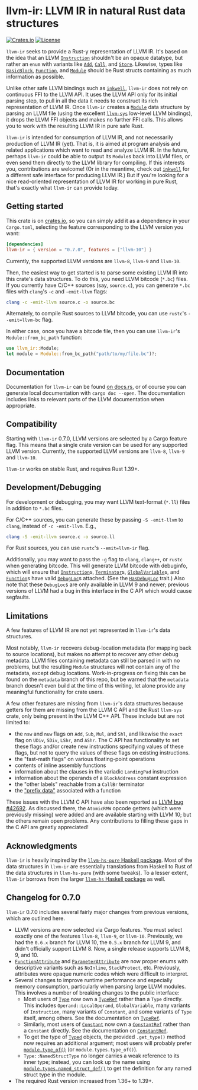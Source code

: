 # llvm-ir: LLVM IR in natural Rust data structures

[![Crates.io](http://meritbadge.herokuapp.com/llvm-ir)](https://crates.io/crates/llvm-ir)
[![License](https://img.shields.io/badge/license-MIT-blue.svg)](https://raw.githubusercontent.com/cdisselkoen/llvm-ir/master/LICENSE)

`llvm-ir` seeks to provide a Rust-y representation of LLVM IR.
It's based on the idea that an LLVM [`Instruction`] shouldn't be an opaque
datatype, but rather an `enum` with variants like [`Add`], [`Call`], and
[`Store`].
Likewise, types like [`BasicBlock`], [`Function`], and [`Module`] should be
Rust structs containing as much information as possible.

Unlike other safe LLVM bindings such as [`inkwell`], `llvm-ir` does not rely
on continuous FFI to the LLVM API.
It uses the LLVM API only for its initial parsing step, to pull in all the
data it needs to construct its rich representation of LLVM IR.
Once `llvm-ir` creates a [`Module`] data structure by parsing an LLVM file
(using the excellent [`llvm-sys`] low-level LLVM bindings), it drops the LLVM
FFI objects and makes no further FFI calls.
This allows you to work with the resulting LLVM IR in pure safe Rust.

`llvm-ir` is intended for consumption of LLVM IR, and not necessarily
production of LLVM IR (yet).
That is, it is aimed at program analysis and related applications which want
to read and analyze LLVM IR.
In the future, perhaps `llvm-ir` could be able to output its `Module`s back
into LLVM files, or even send them directly to the LLVM library for compiling.
If this interests you, contributions are welcome!
(Or in the meantime, check out [`inkwell`] for a different safe interface for
producing LLVM IR.)
But if you're looking for a nice read-oriented representation of LLVM IR for
working in pure Rust, that's exactly what `llvm-ir` can provide today.

## Getting started
This crate is on [crates.io](https://crates.io/crates/llvm-ir), so you can simply
add it as a dependency in your `Cargo.toml`, selecting the feature corresponding
to the LLVM version you want:
```toml
[dependencies]
llvm-ir = { version = "0.7.0", features = ["llvm-10"] }
```

Currently, the supported LLVM versions are `llvm-8`, `llvm-9` and `llvm-10`.

Then, the easiest way to get started is to parse some existing LLVM IR into
this crate's data structures.
To do this, you need LLVM bitcode (`*.bc`) files.
If you currently have C/C++ sources (say, `source.c`), you can generate
`*.bc` files with `clang`'s `-c` and `-emit-llvm` flags:
```bash
clang -c -emit-llvm source.c -o source.bc
```

Alternately, to compile Rust sources to LLVM bitcode, you can use `rustc`'s
`--emit=llvm-bc` flag.

In either case, once you have a bitcode file, then you can use `llvm-ir`'s
`Module::from_bc_path` function:
```rust
use llvm_ir::Module;
let module = Module::from_bc_path("path/to/my/file.bc")?;
```

## Documentation
Documentation for `llvm-ir` can be found [on docs.rs](https://docs.rs/llvm-ir),
or of course you can generate local documentation with `cargo doc --open`.
The documentation includes links to relevant parts of the LLVM documentation
when appropriate.

## Compatibility
Starting with `llvm-ir` 0.7.0, LLVM versions are selected by a Cargo feature
flag. This means that a single crate version can be used for any supported
LLVM version. Currently, the supported LLVM versions are `llvm-8`, `llvm-9`
and `llvm-10`.

`llvm-ir` works on stable Rust, and requires Rust 1.39+.

## Development/Debugging
For development or debugging, you may want LLVM text-format (`*.ll`) files in
addition to `*.bc` files.

For C/C++ sources, you can generate these by passing `-S -emit-llvm` to
`clang`, instead of `-c -emit-llvm`.
E.g.,
```bash
clang -S -emit-llvm source.c -o source.ll
```

For Rust sources, you can use `rustc`'s `--emit=llvm-ir` flag.

Additionally, you may want to pass the `-g` flag to `clang`, `clang++`, or
`rustc` when generating bitcode.
This will generate LLVM bitcode with debuginfo, which will ensure that
[`Instruction`]s, [`Terminator`]s, [`GlobalVariable`]s, and [`Function`]s
have valid [`DebugLoc`]s attached. (See the [`HasDebugLoc`] trait.)
Also note that these `DebugLoc`s are only available in LLVM 9 and newer;
previous versions of LLVM had a bug in this interface in the C API which
would cause segfaults.

## Limitations
A few features of LLVM IR are not yet represented in `llvm-ir`'s data
structures.

Most notably, `llvm-ir` recovers debug-location metadata (for mapping back to
source locations), but makes no attempt to recover any other debug metadata.
LLVM files containing metadata can still be parsed in with no problems, but
the resulting `Module` structures will not contain any of the metadata,
except debug locations.
Work-in-progress on fixing this can be found on the `metadata` branch of this
repo, but be warned that the `metadata` branch doesn't even build at the time
of this writing, let alone provide any meaningful functionality for crate
users.

A few other features are missing from `llvm-ir`'s data structures because
getters for them are missing from the LLVM C API and the Rust `llvm-sys`
crate, only being present in the LLVM C++ API.
These include but are not limited to:

- the `nsw` and `nuw` flags on `Add`, `Sub`, `Mul`, and `Shl`, and likewise
the `exact` flag on `UDiv`, `SDiv`, `LShr`, and `AShr`. The C API has
functionality to set these flags and/or create new instructions specifying
values of these flags, but not to query the values of these flags on existing
instructions.
- the "fast-math flags" on various floating-point operations
- contents of inline assembly functions
- information about the clauses in the variadic `LandingPad` instruction
- information about the operands of a `BlockAddress` constant expression
- the "other labels" reachable from a `CallBr` terminator
- the ["prefix data"](https://releases.llvm.org/10.0.0/docs/LangRef.html#prefix-data)
associated with a function

These issues with the LLVM C API have also been reported as
[LLVM bug #42692](https://bugs.llvm.org/show_bug.cgi?id=42692).
As discussed there, the `AtomicRMW` opcode getters (which were previously
missing) were added and are available starting with LLVM 10; but the others
remain open problems.
Any contributions to filling these gaps in the C API are greatly appreciated!

## Acknowledgments
`llvm-ir` is heavily inspired by the [`llvm-hs-pure` Haskell package].
Most of the data structures in `llvm-ir` are essentially translations from
Haskell to Rust of the data structures in `llvm-hs-pure` (with some tweaks).
To a lesser extent, `llvm-ir` borrows from the larger [`llvm-hs` Haskell
package] as well.

## Changelog for 0.7.0

`llvm-ir` 0.7.0 includes several fairly major changes from previous
versions, which are outlined here.

- LLVM versions are now selected via Cargo features. You must select exactly
one of the features `llvm-8`, `llvm-9`, or `llvm-10`. Previously, we had the
`0.6.x` branch for LLVM 10, the `0.5.x` branch for LLVM 9, and didn't
officially support LLVM 8. Now, a single release supports LLVM 8, 9, and 10.
- [`FunctionAttribute`] and [`ParameterAttribute`] are now proper enums with
descriptive variants such as `NoInline`, `StackProtect`, etc. Previously,
attributes were opaque numeric codes which were difficult to interpret.
- Several changes to improve runtime performance and especially memory
consumption, particularly when parsing large LLVM modules. This involves a
number of breaking changes to the public interface:
  - Most users of [`Type`] now own a [`TypeRef`] rather than a `Type` directly.
  This includes `Operand::LocalOperand`, `GlobalVariable`, many variants of
  `Instruction`, many variants of `Constant`, and some variants of `Type`
  itself, among others. See the documentation on [`TypeRef`].
  - Similarly, most users of [`Constant`] now own a [`ConstantRef`] rather
  than a `Constant` directly. See the documentation on [`ConstantRef`].
  - To get the type of [`Typed`] objects, the provided `.get_type()` method
  now requires an additional argument; most users will probably prefer
  [`module.type_of()`] (or `module.types.type_of()`).
  - `Type::NamedStructType` no longer carries a weak reference to its inner
  type; instead, you can look up the name using
  [`module.types.named_struct_def()`] to get the definition for any named
  struct type in the module.
- The required Rust version increased from 1.36+ to 1.39+.

[`llvm-sys`]: https://crates.io/crates/llvm-sys
[`inkwell`]: https://github.com/TheDan64/inkwell
[`llvm-hs-pure` Haskell package]: http://hackage.haskell.org/package/llvm-hs-pure
[`llvm-hs` Haskell package]: http://hackage.haskell.org/package/llvm-hs
[`Instruction`]: https://docs.rs/llvm-ir/0.7.0/llvm_ir/instruction/enum.Instruction.html
[`Add`]: https://docs.rs/llvm-ir/0.7.0/llvm_ir/instruction/struct.Add.html
[`Call`]: https://docs.rs/llvm-ir/0.7.0/llvm_ir/instruction/struct.Call.html
[`Store`]: https://docs.rs/llvm-ir/0.7.0/llvm_ir/instruction/struct.Store.html
[`BasicBlock`]: https://docs.rs/llvm-ir/0.7.0/llvm_ir/basicblock/struct.BasicBlock.html
[`Function`]: https://docs.rs/llvm-ir/0.7.0/llvm_ir/function/struct.Function.html
[`Module`]: https://docs.rs/llvm-ir/0.7.0/llvm_ir/module/struct.Module.html
[`Terminator`]: https://docs.rs/llvm-ir/0.7.0/llvm_ir/terminator/enum.Terminator.html
[`GlobalVariable`]: https://docs.rs/llvm-ir/0.7.0/llvm_ir/module/struct.GlobalVariable.html
[`DebugLoc`]: https://docs.rs/llvm-ir/0.7.0/llvm_ir/debugloc/struct.DebugLoc.html
[`HasDebugLoc`]: https://docs.rs/llvm-ir/0.7.0/llvm_ir/debugloc/trait.HasDebugLoc.html
[`FunctionAttribute`]: https://docs.rs/llvm-ir/0.7.0/llvm_ir/function/enum.FunctionAttribute.html
[`ParameterAttribute`]: https://docs.rs/llvm-ir/0.7.0/llvm_ir/function/enum.ParameterAttribute.html
[`Type`]: https://docs.rs/llvm-ir/0.7.0/llvm_ir/types/enum.Type.html
[`TypeRef`]: https://docs.rs/llvm-ir/0.7.0/llvm_ir/types/struct.TypeRef.html
[`Typed`]: https://docs.rs/llvm-ir/0.7.0/llvm_ir/types/struct.TypeRef.html
[`Constant`]: https://docs.rs/llvm-ir/0.7.0/llvm_ir/constant/enum.Constant.html
[`ConstantRef`]: https://docs.rs/llvm-ir/0.7.0/llvm_ir/constant/struct.ConstantRef.html
[`module.type_of()`]: https://docs.rs/llvm-ir/0.7.0/llvm_ir/module/struct.Module.html#method.type_of
[`module.types.named_struct_def()`]: https://docs.rs/llvm-ir/0.7.0/llvm_ir/types/struct.Types.html#method.named_struct_def
